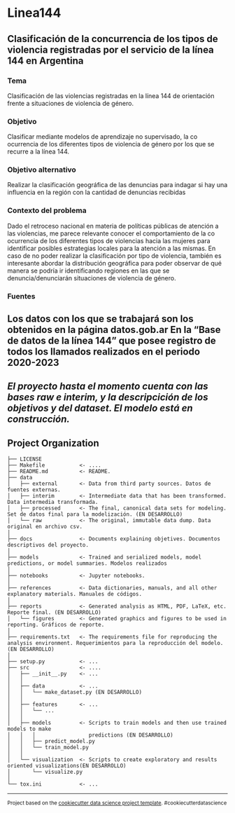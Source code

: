Linea144
==============================

## Clasificación de la concurrencia de los tipos de violencia registradas por el servicio de la línea 144 en Argentina
### Tema
Clasificación de las violencias registradas en la línea 144 de orientación frente a situaciones de violencia de género.

### Objetivo
Clasificar mediante modelos de aprendizaje no supervisado, la co ocurrencia de los diferentes tipos de violencia de género por los que se
recurre a la línea 144.

### Objetivo alternativo
Realizar la clasificación geográfica de las denuncias para indagar si hay una influencia en la región con la cantidad de denuncias recibidas

### Contexto del problema 
Dado el retroceso nacional en materia de políticas públicas de atención a las violencias, me parece relevante conocer el
comportamiento de la co ocurrencia de los diferentes tipos de violencias hacia las mujeres para identificar posibles estrategias locales
para la atención a las mismas. En caso de no poder realizar la clasificación por tipo de violencia, también es interesante abordar la
distribución geográfica para poder observar de qué manera se podría ir identificando regiones en las que se denuncia/denunciarán
situaciones de violencia de género.

### Fuentes
Los datos con los que se trabajará son los obtenidos en la página datos.gob.ar En la “Base de datos de la línea 144” que posee registro de
todos los llamados realizados en el periodo 2020-2023
---------------------------
*El proyecto hasta el momento cuenta con las bases raw e interim, y la descripcición de los objetivos y del dataset.
El modelo está en construcción.*
-----------------------
Project Organization
------------

    ├── LICENSE
    ├── Makefile           <- ....
    ├── README.md          <- README. 
    ├── data
    │   ├── external       <- Data from third party sources. Datos de fuentes externas.
    │   ├── interim        <- Intermediate data that has been transformed. Data intermedia transformada.
    │   ├── processed      <- The final, canonical data sets for modeling. Set de datos final para la modelización. (EN DESARROLLO)
    │   └── raw            <- The original, immutable data dump. Data original en archivo csv.
    │
    ├── docs               <- Documents explaining objetives. Documentos descriptivos del proyecto.
    │
    ├── models             <- Trained and serialized models, model predictions, or model summaries. Modelos realizados
    │
    ├── notebooks          <- Jupyter notebooks.
    │
    ├── references         <- Data dictionaries, manuals, and all other explanatory materials. Manuales de códigos.
    │
    ├── reports            <- Generated analysis as HTML, PDF, LaTeX, etc. Reporte final. (EN DESARROLLO)
    │   └── figures        <- Generated graphics and figures to be used in reporting. Gráficos de reporte.
    │
    ├── requirements.txt   <- The requirements file for reproducing the analysis environment. Requerimientos para la reproducción del modelo. (EN DESARROLLO)
    │
    ├── setup.py           <- ...
    ├── src                <- ....
    │   ├── __init__.py    <- ...
    │   │
    │   ├── data           <- ...
    │   │   └── make_dataset.py (EN DESARROLLO)
    │   │
    │   ├── features       <- ...
    │   │   └── ...
    │   │
    │   ├── models         <- Scripts to train models and then use trained models to make
    │   │   │                 predictions (EN DESARROLLO)
    │   │   ├── predict_model.py
    │   │   └── train_model.py
    │   │
    │   └── visualization  <- Scripts to create exploratory and results oriented visualizations(EN DESARROLLO)
    │       └── visualize.py
    │
    └── tox.ini            <- ...


--------

<p><small>Project based on the <a target="_blank" href="https://drivendata.github.io/cookiecutter-data-science/">cookiecutter data science project template</a>. #cookiecutterdatascience</small></p>
